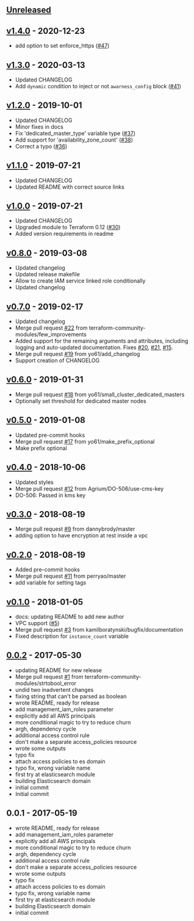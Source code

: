 <a name="unreleased"></a>
## [Unreleased]



<a name="v1.4.0"></a>
## [v1.4.0] - 2020-12-23

- add option to set enforce_https ([#47](https://github.com/terraform-community-modules/tf_aws_elasticsearch/issues/47))


<a name="v1.3.0"></a>
## [v1.3.0] - 2020-03-13

- Updated CHANGELOG
- Add `dynamic` condition to inject or not `awarness_config` block ([#41](https://github.com/terraform-community-modules/tf_aws_elasticsearch/issues/41))


<a name="v1.2.0"></a>
## [v1.2.0] - 2019-10-01

- Updated CHANGELOG
- Minor fixes in docs
- Fix 'dedicated_master_type' variable type ([#37](https://github.com/terraform-community-modules/tf_aws_elasticsearch/issues/37))
- Add support for 'availability_zone_count' ([#38](https://github.com/terraform-community-modules/tf_aws_elasticsearch/issues/38))
- Correct a typo ([#36](https://github.com/terraform-community-modules/tf_aws_elasticsearch/issues/36))


<a name="v1.1.0"></a>
## [v1.1.0] - 2019-07-21

- Updated CHANGELOG
- Updated README with correct source links


<a name="v1.0.0"></a>
## [v1.0.0] - 2019-07-21

- Updated CHANGELOG
- Upgraded module to Terraform 0.12 ([#30](https://github.com/terraform-community-modules/tf_aws_elasticsearch/issues/30))
- Added version requirements in readme


<a name="v0.8.0"></a>
## [v0.8.0] - 2019-03-08

- Updated changelog
- Updated release makefile
- Allow to create IAM service linked role conditionally
- Updated changelog


<a name="v0.7.0"></a>
## [v0.7.0] - 2019-02-17

- Updated changelog
- Merge pull request [#22](https://github.com/terraform-community-modules/tf_aws_elasticsearch/issues/22) from terraform-community-modules/few_improvements
- Added support for the remaining arguments and attributes, including logging and auto-updated documentation. Fixes [#20](https://github.com/terraform-community-modules/tf_aws_elasticsearch/issues/20), [#21](https://github.com/terraform-community-modules/tf_aws_elasticsearch/issues/21), [#15](https://github.com/terraform-community-modules/tf_aws_elasticsearch/issues/15).
- Merge pull request [#19](https://github.com/terraform-community-modules/tf_aws_elasticsearch/issues/19) from yo61/add_changelog
- Support creation of CHANGELOG


<a name="v0.6.0"></a>
## [v0.6.0] - 2019-01-31

- Merge pull request [#18](https://github.com/terraform-community-modules/tf_aws_elasticsearch/issues/18) from yo61/small_cluster_dedicated_masters
- Optionally set threshold for dedicated master nodes


<a name="v0.5.0"></a>
## [v0.5.0] - 2019-01-08

- Updated pre-commit hooks
- Merge pull request [#17](https://github.com/terraform-community-modules/tf_aws_elasticsearch/issues/17) from yo61/make_prefix_optional
- Make prefix optional


<a name="v0.4.0"></a>
## [v0.4.0] - 2018-10-06

- Updated styles
- Merge pull request [#12](https://github.com/terraform-community-modules/tf_aws_elasticsearch/issues/12) from Agrium/DO-506/use-cms-key
- DO-506: Passed in kms key


<a name="v0.3.0"></a>
## [v0.3.0] - 2018-08-19

- Merge pull request [#9](https://github.com/terraform-community-modules/tf_aws_elasticsearch/issues/9) from dannybrody/master
- adding option to have encryption at rest inside a vpc


<a name="v0.2.0"></a>
## [v0.2.0] - 2018-08-19

- Added pre-commit hooks
- Merge pull request [#11](https://github.com/terraform-community-modules/tf_aws_elasticsearch/issues/11) from perryao/master
- add variable for setting tags


<a name="v0.1.0"></a>
## [v0.1.0] - 2018-01-05

- docs: updating README to add new author
- VPC support ([#5](https://github.com/terraform-community-modules/tf_aws_elasticsearch/issues/5))
- Merge pull request [#3](https://github.com/terraform-community-modules/tf_aws_elasticsearch/issues/3) from kamilboratynski/bugfix/documentation
- Fixed description for `instance_count` variable


<a name="0.0.2"></a>
## [0.0.2] - 2017-05-30

- updating README for new release
- Merge pull request [#1](https://github.com/terraform-community-modules/tf_aws_elasticsearch/issues/1) from terraform-community-modules/strtobool_error
- undid two inadvertent changes
- fixing string that can't be parsed as boolean
- wrote README, ready for release
- add management_iam_roles parameter
- explicitly add all AWS principals
- more conditional magic to try to reduce churn
- argh, dependency cycle
- additional access control rule
- don't make a separate access_policies resource
- wrote some outputs
- typo fix
- attach access policies to es domain
- typo fix, wrong variable name
- first try at elasticsearch module
- building Elasticsearch domain
- initial commit
- Initial commit


<a name="0.0.1"></a>
## 0.0.1 - 2017-05-19

- wrote README, ready for release
- add management_iam_roles parameter
- explicitly add all AWS principals
- more conditional magic to try to reduce churn
- argh, dependency cycle
- additional access control rule
- don't make a separate access_policies resource
- wrote some outputs
- typo fix
- attach access policies to es domain
- typo fix, wrong variable name
- first try at elasticsearch module
- building Elasticsearch domain
- initial commit


[Unreleased]: https://github.com/terraform-community-modules/tf_aws_elasticsearch/compare/v1.4.0...HEAD
[v1.4.0]: https://github.com/terraform-community-modules/tf_aws_elasticsearch/compare/v1.3.0...v1.4.0
[v1.3.0]: https://github.com/terraform-community-modules/tf_aws_elasticsearch/compare/v1.2.0...v1.3.0
[v1.2.0]: https://github.com/terraform-community-modules/tf_aws_elasticsearch/compare/v1.1.0...v1.2.0
[v1.1.0]: https://github.com/terraform-community-modules/tf_aws_elasticsearch/compare/v1.0.0...v1.1.0
[v1.0.0]: https://github.com/terraform-community-modules/tf_aws_elasticsearch/compare/v0.8.0...v1.0.0
[v0.8.0]: https://github.com/terraform-community-modules/tf_aws_elasticsearch/compare/v0.7.0...v0.8.0
[v0.7.0]: https://github.com/terraform-community-modules/tf_aws_elasticsearch/compare/v0.6.0...v0.7.0
[v0.6.0]: https://github.com/terraform-community-modules/tf_aws_elasticsearch/compare/v0.5.0...v0.6.0
[v0.5.0]: https://github.com/terraform-community-modules/tf_aws_elasticsearch/compare/v0.4.0...v0.5.0
[v0.4.0]: https://github.com/terraform-community-modules/tf_aws_elasticsearch/compare/v0.3.0...v0.4.0
[v0.3.0]: https://github.com/terraform-community-modules/tf_aws_elasticsearch/compare/v0.2.0...v0.3.0
[v0.2.0]: https://github.com/terraform-community-modules/tf_aws_elasticsearch/compare/v0.1.0...v0.2.0
[v0.1.0]: https://github.com/terraform-community-modules/tf_aws_elasticsearch/compare/0.0.2...v0.1.0
[0.0.2]: https://github.com/terraform-community-modules/tf_aws_elasticsearch/compare/0.0.1...0.0.2
